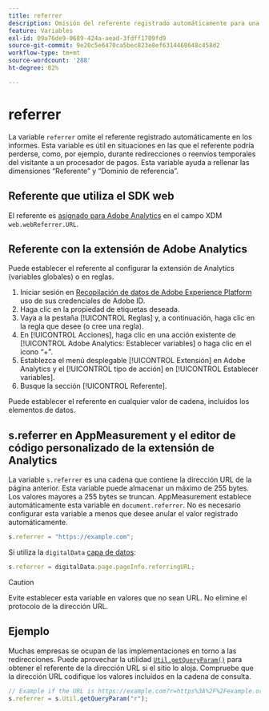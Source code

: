 ```yaml
---
title: referrer
description: Omisión del referente registrado automáticamente para una visita.
feature: Variables
exl-id: 09a76de9-0689-424a-aead-3fdff1709fd9
source-git-commit: 9e20c5e6470ca5bec823e8ef6314468648c458d2
workflow-type: tm+mt
source-wordcount: '288'
ht-degree: 82%

---
```


# referrer

La variable `referrer` omite el referente registrado automáticamente en los informes. Esta variable es útil en situaciones en las que el referente podría perderse, como, por ejemplo, durante redirecciones o reenvíos temporales del visitante a un procesador de pagos. Esta variable ayuda a rellenar las dimensiones “Referente” y “Dominio de referencia”.

## Referente que utiliza el SDK web

El referente es [asignado para Adobe Analytics](https://experienceleague.adobe.com/docs/analytics/implementation/aep-edge/variable-mapping.html) en el campo XDM `web.webReferrer.URL`.

## Referente con la extensión de Adobe Analytics

Puede establecer el referente al configurar la extensión de Analytics (variables globales) o en reglas.

1. Iniciar sesión en [Recopilación de datos de Adobe Experience Platform](https://experience.adobe.com/data-collection) uso de sus credenciales de Adobe ID.
2. Haga clic en la propiedad de etiquetas deseada.
3. Vaya a la pestaña [!UICONTROL Reglas] y, a continuación, haga clic en la regla que desee (o cree una regla).
4. En [!UICONTROL Acciones], haga clic en una acción existente de [!UICONTROL Adobe Analytics: Establecer variables] o haga clic en el icono “+”.
5. Establezca el menú desplegable [!UICONTROL Extensión] en Adobe Analytics y el [!UICONTROL tipo de acción] en [!UICONTROL Establecer variables].
6. Busque la sección [!UICONTROL Referente].

Puede establecer el referente en cualquier valor de cadena, incluidos los elementos de datos.

## s.referrer en AppMeasurement y el editor de código personalizado de la extensión de Analytics

La variable `s.referrer` es una cadena que contiene la dirección URL de la página anterior. Esta variable puede almacenar un máximo de 255 bytes. Los valores mayores a 255 bytes se truncan. AppMeasurement establece automáticamente esta variable en `document.referrer`. No es necesario configurar esta variable a menos que desee anular el valor registrado automáticamente.

```js
s.referrer = "https://example.com";
```

Si utiliza la `digitalData` [capa de datos](../../prepare/data-layer.md):

```js
s.referrer = digitalData.page.pageInfo.referringURL;
```

>[!CAUTION]
>
>Evite establecer esta variable en valores que no sean URL. No elimine el protocolo de la dirección URL.

## Ejemplo

Muchas empresas se ocupan de las implementaciones en torno a las redirecciones. Puede aprovechar la utilidad [`Util.getQueryParam()`](../functions/util-getqueryparam.md) para obtener el referente de la dirección URL si el sitio lo aloja. Compruebe que la dirección URL codifique los valores incluidos en la cadena de consulta.

```js
// Example if the URL is https://example.com?r=https%3A%2F%2Fexample.org
s.referrer = s.Util.getQueryParam("r");
```
